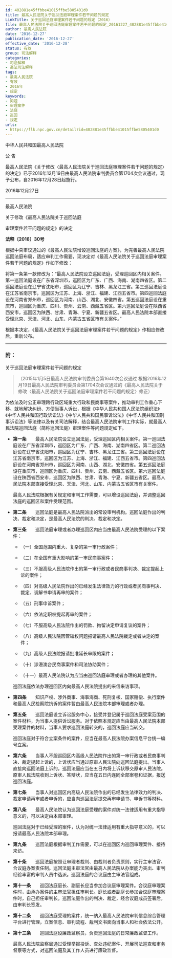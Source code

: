 ```yaml
---
id: 402881e45ffbbe41015ffbe5805401d0
title: 最高人民法院关于巡回法庭审理案件若干问题的规定
LinkTitle: 关于巡回法庭审理案件若干问题的规定（2016）
file: 最高人民法院关于巡回法庭审理案件若干问题的规定_20161227_402881e45ffbbe41015ffbe5805401d0.docx
author: 最高人民法院
date: '2016-12-27'
publication_date: '2016-12-27'
effective_date: '2016-12-28'
status: 有效
group: 司法解释
categories:
- 司法解释
- 高法司法解释
tags:
- 最高人民法院
- 有效
- 2016年
- 规定
keywords:
- 问题
- 审理案件
- 法庭
- 巡回
- 规定
urls:
- https://flk.npc.gov.cn/detail?id=402881e45ffbbe41015ffbe5805401d0
---
```


中华人民共和国最高人民法院

公 告

最高人民法院《关于修改〈最高人民法院关于巡回法庭审理案件若干问题的规定〉的决定》已于2016年12月19日由最高人民法院审判委员会第1704次会议通过，现予公布，自2016年12月28日起施行。

2016年12月27日

---

最高人民法院

关于修改《最高人民法院关于巡回法庭

审理案件若干问题的规定》的决定

**法释〔2016〕30号**

根据中央审议通过的《最高人民法院增设巡回法庭的方案》，为完善最高人民法院巡回法庭布局，适应审判工作需要，现决定对《最高人民法院关于巡回法庭审理案件若干问题的规定》作如下修改：

将第一条第一款修改为：“最高人民法院设立巡回法庭，受理巡回区内相关案件。第一巡回法庭设在广东省深圳市，巡回区为广东、广西、海南、湖南四省区。第二巡回法庭设在辽宁省沈阳市，巡回区为辽宁、吉林、黑龙江三省。第三巡回法庭设在江苏省南京市，巡回区为江苏、上海、浙江、福建、江西五省市。第四巡回法庭设在河南省郑州市，巡回区为河南、山西、湖北、安徽四省。第五巡回法庭设在重庆市，巡回区为重庆、四川、贵州、云南、西藏五省区。第六巡回法庭设在陕西省西安市，巡回区为陕西、甘肃、青海、宁夏、新疆五省区。最高人民法院本部直接受理北京、天津、河北、山东、内蒙古五省区市有关案件。”

根据本决定，《最高人民法院关于巡回法庭审理案件若干问题的规定》作相应修改后，重新公布。

---

### 附：

关于巡回法庭审理案件若干问题的规定

> （2015年1月5日最高人民法院审判委员会第1640次会议通过 根据2016年12月19日最高人民法院审判委员会第1704次会议通过的《最高人民法院关于修改〈最高人民法院关于巡回法庭审理案件若干问题的规定〉修正）

为依法及时公正审理跨行政区域重大行政和民商事等案件，推动审判工作重心下移、就地解决纠纷、方便当事人诉讼，根据《中华人民共和国人民法院组织法》《中华人民共和国行政诉讼法》《中华人民共和国民事诉讼法》《中华人民共和国刑事诉讼法》等法律以及有关司法解释，结合最高人民法院审判工作实际，就最高人民法院巡回法庭（简称巡回法庭）审理案件等问题规定如下。

- **第一条**　　最高人民法院设立巡回法庭，受理巡回区内相关案件。第一巡回法庭设在广东省深圳市，巡回区为广东、广西、海南、湖南四省区。第二巡回法庭设在辽宁省沈阳市，巡回区为辽宁、吉林、黑龙江三省。第三巡回法庭设在江苏省南京市，巡回区为江苏、上海、浙江、福建、江西五省市。第四巡回法庭设在河南省郑州市，巡回区为河南、山西、湖北、安徽四省。第五巡回法庭设在重庆市，巡回区为重庆、四川、贵州、云南、西藏五省区。第六巡回法庭设在陕西省西安市，巡回区为陕西、甘肃、青海、宁夏、新疆五省区。最高人民法院本部直接受理北京、天津、河北、山东、内蒙古五省区市有关案件。

  最高人民法院根据有关规定和审判工作需要，可以增设巡回法庭，并调整巡回法庭的巡回区和案件受理范围。

- **第二条**　　巡回法庭是最高人民法院派出的常设审判机构。巡回法庭作出的判决、裁定和决定，是最高人民法院的判决、裁定和决定。

- **第三条**　　巡回法庭审理或者办理巡回区内应当由最高人民法院受理的以下案件：

  - （一）全国范围内重大、复杂的第一审行政案件；

  - （二）在全国有重大影响的第一审民商事案件；

  - （三）不服高级人民法院作出的第一审行政或者民商事判决、裁定提起上诉的案件；

  - （四）对高级人民法院作出的已经发生法律效力的行政或者民商事判决、裁定、调解书申请再审的案件；

  - （五）刑事申诉案件；

  - （六）依法定职权提起再审的案件；

  - （七）不服高级人民法院作出的罚款、拘留决定申请复议的案件；

  - （八）高级人民法院因管辖权问题报请最高人民法院裁定或者决定的案件；

  - （九）高级人民法院报请批准延长审限的案件；

  - （十）涉港澳台民商事案件和司法协助案件；

  - （十一）最高人民法院认为应当由巡回法庭审理或者办理的其他案件。

  巡回法庭依法办理巡回区内向最高人民法院提出的来信来访事项。

- **第四条**　　知识产权、涉外商事、海事海商、死刑复核、国家赔偿、执行案件和最高人民检察院抗诉的案件暂由最高人民法院本部审理或者办理。

- **第五条**　　巡回法庭设立诉讼服务中心，接受并登记属于巡回法庭受案范围的案件材料，为当事人提供诉讼服务。对于依照本规定应当由最高人民法院本部受理案件的材料，当事人要求巡回法庭转交的，巡回法庭应当转交。

  巡回法庭对于符合立案条件的案件，应当在最高人民法院办案信息平台统一编号立案。

- **第六条**　　当事人不服巡回区内高级人民法院作出的第一审行政或者民商事判决、裁定提起上诉的，上诉状应当通过原审人民法院向巡回法庭提出。当事人直接向巡回法庭上诉的，巡回法庭应当在五日内将上诉状移交原审人民法院。原审人民法院收到上诉状、答辩状，应当在五日内连同全部案卷和证据，报送巡回法庭。

- **第七条**　　当事人对巡回区内高级人民法院作出的已经发生法律效力的判决、裁定申请再审或者申诉的，应当向巡回法庭提交再审申请书、申诉书等材料。

- **第八条**　　最高人民法院认为巡回法庭受理的案件对统一法律适用有重大指导意义的，可以决定由本部审理。

  巡回法庭对于已经受理的案件，认为对统一法律适用有重大指导意义的，可以报请最高人民法院本部审理。

- **第九条**　　巡回法庭根据审判工作需要，可以在巡回区内巡回审理案件、接待来访。

- **第十条**　　巡回法庭按照让审理者裁判、由裁判者负责原则，实行主审法官、合议庭办案责任制。巡回法庭主审法官由最高人民法院从办案能力突出、审判经验丰富的审判人员中选派。巡回法庭的合议庭由主审法官组成。

- **第十一条**　　巡回法庭庭长、副庭长应当参加合议庭审理案件。合议庭审理案件时，由承办案件的主审法官担任审判长。庭长或者副庭长参加合议庭审理案件时，自己担任审判长。巡回法庭作出的判决、裁定，经合议庭成员签署后，由审判长签发。

- **第十二条**　　巡回法庭受理的案件，统一纳入最高人民法院审判信息综合管理平台进行管理，立案信息、审判流程、裁判文书面向当事人和社会依法公开。

- **第十三条**　　巡回法庭设廉政监察员，负责巡回法庭的日常廉政监督工作。

  最高人民法院监察局通过受理举报投诉、查处违纪案件、开展司法巡查和审务督察等方式，对巡回法庭及其工作人员进行廉政监督。
